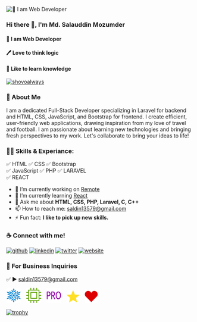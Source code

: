 ![👑 I am Web Developer](https://pbs.twimg.com/profile_banners/1190901733435641856/1679593995/1080x360)

### Hi there 👋, I'm Md. Salauddin Mozumder
#### 👑 I am Web Developer
#### 🖊️ Love to think logic
#### 🎤 Like to learn knowledge

<a href="https://twitter.com/shovoalways" rel="nofollow"><img src="https://camo.githubusercontent.com/31102030ecf8077b57a7aa99c017bea3a97b5e71b57f509c7d0e6da7f09d3549/68747470733a2f2f696d672e736869656c64732e696f2f747769747465722f666f6c6c6f772f73686f766f616c776179733f6c6f676f3d74776974746572267374796c653d666f722d7468652d6261646765" alt="shovoalways" data-canonical-src="https://img.shields.io/twitter/follow/shovoalways?logo=twitter&amp;style=for-the-badge" style="max-width: 100%;"></a>


### 🚀 About Me
I am a dedicated Full-Stack Developer specializing in Laravel for backend and HTML, CSS, JavaScript, and Bootstrap for frontend. I create efficient, user-friendly web applications, drawing inspiration from my love of travel and football. I am passionate about learning new technologies and bringing fresh perspectives to my work. Let's collaborate to bring your ideas to life!

### 👨‍💻 Skills & Experiance:
✅  HTML 
✅  CSS 
✅  Bootstrap  
✅  JavaScript 
✅  PHP 
✅  LARAVEL  
✅  REACT 

- 🔭 I’m currently working on <u>Remote</u> 
- 🌱 I’m currently learning <u>React</u> 
- 💬 Ask me about <b>HTML, CSS, PHP, Laravel, C, C++</b> 
- 📫 How to reach me: saldin13579@gmail.com 
- ⚡ Fun fact: <b>I like to pick up new skills.</b> 

### ☕ Connect with me!
[<img src='https://cdn.jsdelivr.net/npm/simple-icons@3.0.1/icons/github.svg' alt='github' height='40'>](https://github.com/Salauddin11)  [<img src='https://cdn.jsdelivr.net/npm/simple-icons@3.0.1/icons/linkedin.svg' alt='linkedin' height='40'>](https://www.linkedin.com/in/https://www.linkedin.com/in/saldin//)  [<img src='https://cdn.jsdelivr.net/npm/simple-icons@3.0.1/icons/twitter.svg' alt='twitter' height='40'>](https://twitter.com/MdSalauddinMoz1)  [<img src='https://cdn.jsdelivr.net/npm/simple-icons@3.0.1/icons/icloud.svg' alt='website' height='40'>](https://docs.google.com/forms/d/e/1FAIpQLSdo1qZbCAVuJ6SNcMHLJm5u2UrrW1d_YS9Q5Z5P4DeG6oIWXQ/viewform)  

### 📧 For Business Inquiries
✅ ► saldin13579@gmail.com

<a href='https://archiveprogram.github.com/'><img src='https://raw.githubusercontent.com/acervenky/animated-github-badges/master/assets/acbadge.gif' width='40' height='40'></a> <a href='https://docs.github.com/en/developers'><img src='https://raw.githubusercontent.com/acervenky/animated-github-badges/master/assets/devbadge.gif' width='40' height='40'></a> <a href='https://github.com/pricing'><img src='https://raw.githubusercontent.com/acervenky/animated-github-badges/master/assets/pro.gif' width='40' height='40'></a> <a href='https://stars.github.com/'><img src='https://raw.githubusercontent.com/acervenky/animated-github-badges/master/assets/starbadge.gif' width='35' height='35'></a> <a href='https://docs.github.com/en/github/supporting-the-open-source-community-with-github-sponsors'><img src='https://raw.githubusercontent.com/acervenky/animated-github-badges/master/assets/sponsorbadge.gif' width='35' height='35'></a> 

[![trophy](https://github-profile-trophy.vercel.app/?username=Salauddin11)](https://github.com/ryo-ma/github-profile-trophy)



